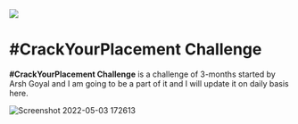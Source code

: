 <a href="https://www.linkedin.com/in/lastropy/">
<img src="https://img.shields.io/badge/LinkedIn-0077B5?style=for-the-badge&logo=linkedin&logoColor=white" />
</a>

# #CrackYourPlacement Challenge
<b>#CrackYourPlacement Challenge</b> is a challenge of 3-months started by Arsh Goyal and I am going to be a part of it and I will update it on daily basis here.

![Screenshot 2022-05-03 172613](https://user-images.githubusercontent.com/67953167/166454923-04f17e57-0f01-4400-964f-66fb92ec22d0.png)
